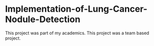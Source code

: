 # Implementation-of-Lung-Cancer-Nodule-Detection

This project was part of my academics. This project was a team based project. 
